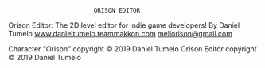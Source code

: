 							ORISON EDITOR
Orison Editor: The 2D level editor for indie game developers! By Daniel Tumelo www.danieltumelo.teammakkon.com mellorison@gmail.com

Character "Orison" copyright © 2019 Daniel Tumelo Orison Editor copyright © 2019 Daniel Tumelo


